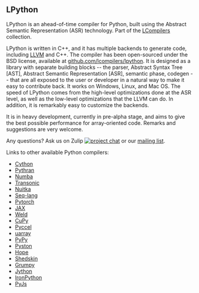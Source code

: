## LPython

LPython is an ahead-of-time compiler for Python, built using the Abstract Semantic Representation (ASR) technology. Part of the
[LCompilers](https://lcompilers.org) collection.

LPython is written in C++, and it has multiple backends to generate code, including [LLVM](https://llvm.org/) and C++.
The compiler has been open-sourced under the BSD license, available at [github.com/lcompilers/lpython](https://github.com/lcompilers/lpython).
It is designed as a library with separate building blocks -- the parser, Abstract Syntax Tree [AST], Abstract Semantic Representation [ASR], semantic phase, codegen -- that are all exposed to the user or developer in a natural way to make it easy to contribute back. It works on Windows, Linux, and Mac OS.
The speed of LPython comes from the high-level optimizations done at the ASR level, as well as the low-level optimizations that the
LLVM can do. In addition, it is remarkably easy to customize the backends.

It is in heavy development, currently in pre-alpha stage, and aims to give the best possible performance for array-oriented code. Remarks and suggestions are very welcome.

Any questions? Ask us on Zulip [![project chat](https://img.shields.io/badge/zulip-join_chat-brightgreen.svg)](https://lfortran.zulipchat.com/)
or our [mailing list](https://groups.io/g/lfortran).

Links to other available Python compilers:

* [Cython](https://cython.org/)
* [Pythran](https://pythran.readthedocs.io/en/latest/)
* [Numba](https://numba.pydata.org/)
* [Transonic](https://transonic.readthedocs.io/en/latest/index.html)
* [Nuitka](https://nuitka.net/)
* [Seq-lang](https://seq-lang.org/)
* [Pytorch](https://pytorch.org/)
* [JAX](https://github.com/google/jax)
* [Weld](https://www.weld.rs/)
* [CuPy](https://cupy.dev/)
* [Pyccel](https://github.com/pyccel/pyccel)
* [uarray](https://github.com/Quansight-Labs/uarray)
* [PyPy](https://doc.pypy.org/en/latest/)
* [Pyston](https://github.com/pyston/pyston)
* [Hope](https://github.com/jakeret/hope)
* [Shedskin](https://github.com/shedskin/shedskin)
* [Grumpy](https://github.com/google/grumpy)
* [Jython](https://www.jython.org/)
* [IronPython](https://ironpython.net/)
* [PyJs](http://pyjs.org/)
